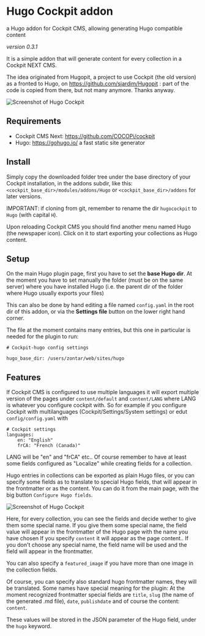 # Hugo Cockpit addon
a Hugo addon for Cockpit CMS, allowing generating Hugo compatible content

*version 0.3.1*

It is a simple addon that will generate content for every collection in a Cockpit NEXT CMS.

The idea originated from Hugopit, a project to use Cockpit (the old version) as a fronted to Hugo, on https://github.com/sjardim/Hugopit : part of the code is copied from there, but not many anymore. Thanks anyway.

![Screenshot of Hugo Cockpit](https://github.com/zontarian/hugocockpit/blob/master/hugocockpit-screenshot1.png)



## Requirements

* Cockpit CMS Next: https://github.com/COCOPi/cockpit
* Hugo: https://gohugo.io/   a fast static site generator

## Install 

Simply copy the downloaded folder tree under the base directory of your Cockpit installation, in the addons subdir, like this:
`<cockpit_base_dir>/modules/addons/Hugo`  or `<cockpit_base_dir>/addons` for later versions.

IMPORTANT: if cloning from git, remember to rename the dir `hugocockpit` to `Hugo` (with capital `H`). 

Upon reloading Cockpit CMS you should find another menu named Hugo (the newspaper icon). 
Click on it to start exporting your collections as Hugo content.


## Setup

On the main Hugo plugin page, first you have to set the **base Hugo dir**. At the moment you have to set manually the folder (must be on the same server) where you have installed Hugo (i.e. the parent dir of the folder where Hugo usually exports your files)

This can also be done by hand editing a file named `config.yaml` in the root dir of this addon, or via the **Settings file** button on the lower right hand corner.

The file at the moment contains many entries, but this one in particular is needed for the plugin to run:

    # Cockpit-hugo config settings
    
    hugo_base_dir: /users/zontar/web/sites/hugo


## Features

If Cockpit CMS is configured to use multiple languages it will export multiple version of the pages under
`content/default` and `content/LANG` where LANG is whatever you configure cockpit with. 
So for example if you configure Cockpit with multilanguages (Cockpit/Settings/System settings) or edut `config/config.yaml` with
    
    # Cockpit settings
    languages: 
        en: "English"
        frCA: "French (Canada)"
    
LANG will be "en" and "frCA" etc.. 
Of course remember to have at least some fields configured as "Localize" while creating fields for a collection.

Hugo entries in collections can be exported as plain Hugo files, or you can specify some fields as to translate
to special Hugo fields, that will appear in the frontmatter or as the content.
You can do it from the main page, with the big button `Configure Hugo fields`.

![Screenshot of Hugo Cockpit](https://github.com/zontarian/hugocockpit/blob/master/hugocockpit-screenshot2.png)



Here, for every collection, you can see the fields and decide wether to give them some special name.
If you give them some special name, the field value will appear in the frontmatter of the Hugo page with the name you have chosen
If you specify `content` it will appear as the page content.. 
If you don't choose any special name, the field name will be used and the field will appear in the frontmatter.

You can also specify a `featured_image` if you have more than one image in the collection fields. 

Of course, you can specify also standard hugo frontmatter names, they will be translated. Some names have special meaning for the plugin:  At the moment recognized frontmatter special fields are `title`, `slug` (the name of the generated .md file), `date`, `publishdate` and of course the content: `content`.

These values will be stored in the JSON parameter of the Hugo field, under the `hugo` keyword.
